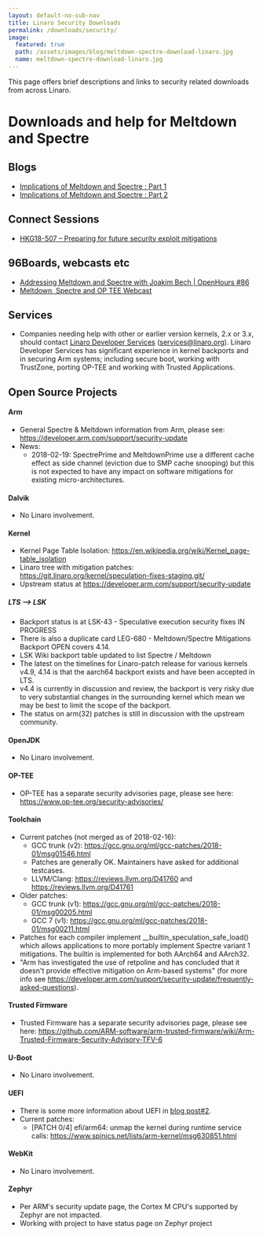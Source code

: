 ```yaml
---
layout: default-no-sub-nav
title: Linaro Security Downloads
permalink: /downloads/security/
image:
  featured: true
  path: /assets/images/blog/meltdown-spectre-download-linaro.jpg
  name: meltdown-spectre-download-linaro.jpg  
---
```


This page offers brief descriptions and links to security related downloads from across Linaro.

# Downloads and help for Meltdown and Spectre
## Blogs
* [Implications of Meltdown and Spectre : Part 1](https://www.linaro.org/blog/meltdown-spectre/)
* [Implications of Meltdown and Spectre : Part 2](https://www.linaro.org/blog/meltdown-spectre-2/)

## Connect Sessions
* [HKG18-507 – Preparing for future security exploit mitigations](http://connect.linaro.org/resource/hkg18/hkg18-507/)

## 96Boards, webcasts etc
* [Addressing Meltdown and Spectre with Joakim Bech | OpenHours #86](https://youtu.be/FiINvzyO5R8)
* [Meltdown, Spectre and OP TEE Webcast](https://youtu.be/rGwgOOSwXBY)


## Services
* Companies needing help with other or earlier version kernels, 2.x or 3.x, should contact [Linaro Developer Services](https://www.linaro.org/services/#developer-services-contact-us) (services@linaro.org). Linaro Developer Services has significant experience in kernel backports and in securing Arm systems; including secure boot, working with TrustZone, porting OP-TEE and working with Trusted Applications.

## Open Source Projects
#### Arm
* General Spectre & Meltdown information from Arm, please see: https://developer.arm.com/support/security-update
* News:
  * 2018-02-19: SpectrePrime and MeltdownPrime use a different cache effect as side channel (eviction due to SMP cache snooping) but this is not expected to have any impact on software mitigations for existing micro-architectures. 

#### Dalvik
* No Linaro involvement.

#### Kernel
* Kernel Page Table Isolation: https://en.wikipedia.org/wiki/Kernel_page-table_isolation
* Linaro tree with mitigation patches: https://git.linaro.org/kernel/speculation-fixes-staging.git/
* Upstream status at https://developer.arm.com/support/security-update

##### LTS --> LSK
* Backport status is at LSK-43 - Speculative execution security fixes IN PROGRESS
* There is also a duplicate card LEG-680 - Meltdown/Spectre Mitigations Backport OPEN covers 4.14.
* LSK Wiki backport table updated to list Spectre / Meltdown
* The latest on the timelines for Linaro-patch release for various kernels v4.9, 4.14 is that the aarch64 backport exists and have been accepted in LTS.
* v4.4 is currently in discussion and review, the backport is very risky due to very substantial changes in the surrounding kernel which mean we may be best to limit the scope of the backport.
* The status on arm(32) patches is still in discussion with the upstream community.

#### OpenJDK
* No Linaro involvement.

#### OP-TEE
* OP-TEE has a separate security advisories page, please see here: https://www.op-tee.org/security-advisories/

#### Toolchain
* Current patches (not merged as of 2018-02-16):
  * GCC trunk (v2): https://gcc.gnu.org/ml/gcc-patches/2018-01/msg01546.html
  * Patches are generally OK.  Maintainers have asked for additional testcases.
  * LLVM/Clang: https://reviews.llvm.org/D41760 and https://reviews.llvm.org/D41761
* Older patches:
  * GCC trunk (v1): https://gcc.gnu.org/ml/gcc-patches/2018-01/msg00205.html
  * GCC 7 (v1): https://gcc.gnu.org/ml/gcc-patches/2018-01/msg00211.html
* Patches for each compiler implement __builtin_speculation_safe_load() which allows applications to more portably implement Spectre variant 1 mitigations. The builtin is implemented for both AArch64 and AArch32.
* "Arm has investigated the use of retpoline and has concluded that it doesn't provide effective mitigation on Arm-based systems" (for more info see  https://developer.arm.com/support/security-update/frequently-asked-questions).

#### Trusted Firmware
* Trusted Firmware has a separate security advisories page, please see here: https://github.com/ARM-software/arm-trusted-firmware/wiki/Arm-Trusted-Firmware-Security-Advisory-TFV-6

#### U-Boot
* No Linaro involvement.

#### UEFI
* There is some more information about UEFI in [blog post#2](https://www.linaro.org/blog/meltdown-spectre-2/).
* Current patches:
  * [PATCH 0/4] efi/arm64: unmap the kernel during runtime service calls: https://www.spinics.net/lists/arm-kernel/msg630851.html


#### WebKit
* No Linaro involvement.

#### Zephyr
* Per ARM's security update page, the Cortex M CPU's supported by Zephyr are not impacted.
* Working with project to have status page on Zephyr project

